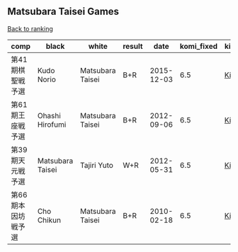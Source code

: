 ## Matsubara Taisei Games

[Back to ranking](../../index.md)




| **comp** | **black** | **white** | **result** | **date** | **komi_fixed** | **kifu** | 
| --- | --- | --- | --- | --- | --- | --- |
| 第41期棋聖戦予選 | Kudo Norio | Matsubara Taisei | B+R | 2015-12-03 | 6.5 | [Kifu](https://kifudepot.net/kifucontents.php?id=0JEtuHIjVm8dkqQIRQofaQ%3D%3D) | 
| 第61期王座戦予選 | Ohashi Hirofumi | Matsubara Taisei | B+R | 2012-09-06 | 6.5 | [Kifu](https://kifudepot.net/kifucontents.php?id=iyA9xeNVIvZQ9%2FNISg3%2FkQ%3D%3D) | 
| 第39期天元戦予選 | Matsubara Taisei | Tajiri Yuto | W+R | 2012-05-31 | 6.5 | [Kifu](https://kifudepot.net/kifucontents.php?id=gSM9c1nVTxXUMXTFB0QOlQ%3D%3D) | 
| 第66期本因坊戦予選 | Cho Chikun | Matsubara Taisei | B+R | 2010-02-18 | 6.5 | [Kifu](https://kifudepot.net/kifucontents.php?id=W0Dv%2FDFLI5%2BqekIwjlz%2BJw%3D%3D) |




